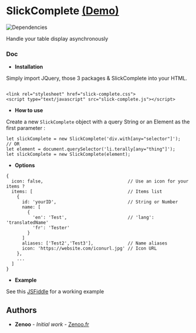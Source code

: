# SlickComplete [(Demo)](https://jsfiddle.net/Zenoo0/z5tr4a91/)

![Dependencies](https://david-dm.org/Zenoo/slick-complete.svg)

Handle your table display asynchronously

### Doc

* **Installation**

Simply import JQuery, those 3 packages & SlickComplete into your HTML.
```

<link rel="stylesheet" href="slick-complete.css">
<script type="text/javascript" src="slick-complete.js"></script>
```
* **How to use**

Create a new `SlickComplete` object with a query String or an Element as the first parameter :
```
let slickComplete = new SlickComplete('div.with[any="selector"]');
// OR
let element = document.querySelector('li.terally[any="thing"]');
let slickComplete = new SlickComplete(element);
```
* **Options**

```
{
  icon: false,                                // Use an icon for your items ?
  items: [                                    // Items list
    {
      id: 'yourID',                           // String or Number
      name: [
        {
          'en': 'Test',                       // 'lang': 'translatedName'
          'fr': 'Tester'
        }
      ]
      aliases: ['Test2','Test3'],             // Name aliases
      icon: 'https://website.com/iconurl.jpg' // Icon URL
    },
    ...
  ]
}
```

* **Example**

See this [JSFiddle](https://jsfiddle.net/Zenoo0/z5tr4a91/) for a working example


## Authors

* **Zenoo** - *Initial work* - [Zenoo.fr](http://zenoo.fr)
